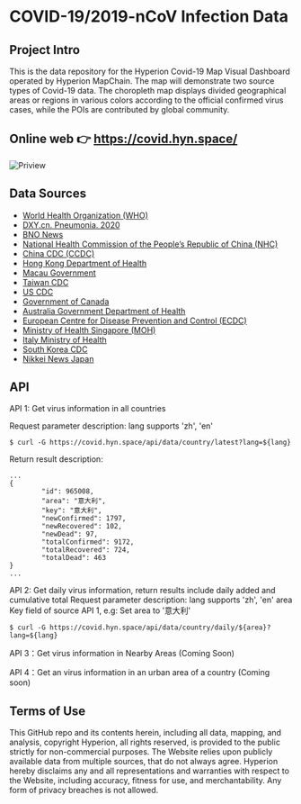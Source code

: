 # COVID-19/2019-nCoV Infection Data
## Project Intro

This is the data repository for the Hyperion Covid-19 Map Visual Dashboard operated by Hyperion MapChain. The map will demonstrate two source types of Covid-19 data. The choropleth map displays divided geographical areas or regions in various colors according to the official confirmed virus cases, while the POIs are contributed by global community.


## Online web 👉 <https://covid.hyn.space/>

![Priview](https://github.com/hyperion-hyn/COVID-2019-DATA/blob/master/web/public/website-preview.png)

## Data Sources

* [World Health Organization (WHO)](https://www.who.int/)
* [DXY.cn. Pneumonia. 2020](http://3g.dxy.cn/newh5/view/pneumonia)
* [BNO News](https://bnonews.com/index.php/2020/02/the-latest-coronavirus-cases/)
* [National Health Commission of the People’s Republic of China (NHC)](http://www.nhc.gov.cn/xcs/yqtb/list_gzbd.shtml)
* [China CDC (CCDC)](http://weekly.chinacdc.cn/news/TrackingtheEpidemic.htm)
* [Hong Kong Department of Health](https://www.chp.gov.hk/en/features/102465.html)
* [Macau Government](https://www.ssm.gov.mo/portal/)
* [Taiwan CDC](https://sites.google.com/cdc.gov.tw/2019ncov/taiwan?authuser=0)
* [US CDC](https://www.cdc.gov/coronavirus/2019-ncov/index.html)
* [Government of Canada](https://www.canada.ca/en/public-health/services/diseases/coronavirus.html)
* [Australia Government Department of Health](https://www.health.gov.au/news/coronavirus-update-at-a-glance)
* [European Centre for Disease Prevention and Control (ECDC)](https://www.ecdc.europa.eu/en/geographical-distribution-2019-ncov-cases)
* [Ministry of Health Singapore (MOH)](https://www.moh.gov.sg/covid-19)
* [Italy Ministry of Health](http://www.salute.gov.it/nuovocoronavirus)
* [South Korea CDC](https://www.cdc.go.kr/board/board.es?mid=a30402000000&bid=0030)
* [Nikkei News Japan](https://zh.cn.nikkei.com/top/2020-02-03-06-03-30.html?types[0]=8&start=0)

## API

API 1: Get virus information in all countries

Request parameter description:
lang supports 'zh', 'en'
```shell
$ curl -G https://covid.hyn.space/api/data/country/latest?lang=${lang}
```


Return result description:
```shell
...
{
        "id": 965008,
        "area": "意大利",
        "key": "意大利",
        "newConfirmed": 1797,
        "newRecovered": 102,
        "newDead": 97,
        "totalConfirmed": 9172,
        "totalRecovered": 724,
        "totalDead": 463
}
...
```

API 2: Get daily virus information, return results include daily added and cumulative total
Request parameter description:
lang supports 'zh', 'en'
area Key field of source API 1, e.g: Set area to '意大利'
```shell
$ curl -G https://covid.hyn.space/api/data/country/daily/${area}?lang=${lang}
```

API 3：Get virus information in Nearby Areas (Coming Soon)

API 4：Get an virus information in an urban area of a country (Coming soon)


## Terms of Use

This GitHub repo and its contents herein, including all data, mapping, and analysis, copyright Hyperion, all rights reserved, is provided to the public strictly for non-commercial purposes. The Website relies upon publicly available data from multiple sources, that do not always agree. Hyperion hereby disclaims any and all representations and warranties with respect to the Website, including accuracy, fitness for use, and merchantability. Any form of privacy breaches is not allowed. 







